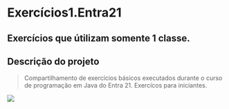 # Exercícios1.Entra21
## Exercícios que útilizam somente 1 classe.

## Descrição do projeto
 > Compartilhamento de exercícios básicos executados durante o curso de programação em Java do Entra 21. Exercícos para iniciantes.
<div>
<img src="http://img.shields.io/static/v1?label=STATUS%20DO%20PROJETO&message=%20EM%20DESENVOLVIMENTO&color=GREEN&style=for-the-badge_blank"></a>
   </div>
